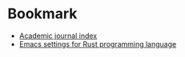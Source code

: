 # Bookmark

* [Academic journal index](http://www.scimagojr.com)
* [Emacs settings for Rust programming language](http://bassam.co/emacs/2015/08/24/rust-with-emacs/)